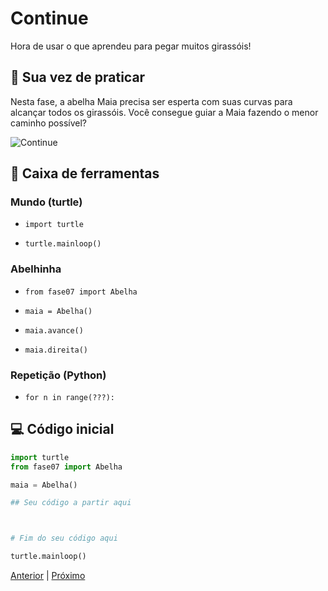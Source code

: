 # Continue

Hora de usar o que aprendeu para pegar muitos girassóis!

## 🐝 Sua vez de praticar

Nesta fase, a abelha Maia precisa ser esperta com suas curvas para alcançar todos os girassóis.
Você consegue guiar a Maia fazendo o menor caminho possível?

![Continue](cenario_07.png "Continue")


## 🧰 Caixa de ferramentas

### Mundo (turtle)

- `import turtle`

- `turtle.mainloop()`

### Abelhinha

- `from fase07 import Abelha`

- `maia = Abelha()`

- `maia.avance()`

- `maia.direita()`

### Repetição (Python)

- `for n in range(???):`


## 💻 Código inicial

```python
import turtle
from fase07 import Abelha

maia = Abelha()

## Seu código a partir aqui



# Fim do seu código aqui

turtle.mainloop()

```

[Anterior](../fase06/README.md) | [Próximo](../fase08/README.md) 